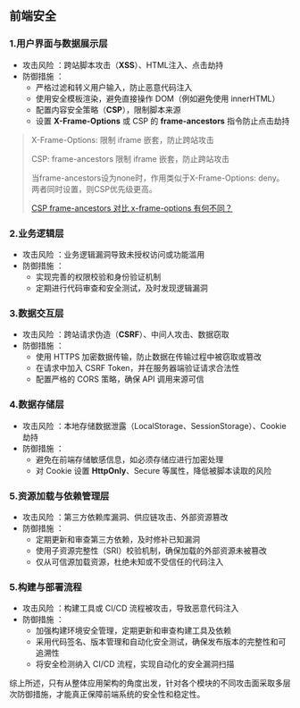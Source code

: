 ## 前端安全

### 1.用户界面与数据展示层
+ 攻击风险 ：跨站脚本攻击（**XSS**）、HTML注入、点击劫持
+ 防御措施 ：
  - 严格过滤和转义用户输入，防止恶意代码注入
  - 使用安全模板渲染，避免直接操作 DOM（例如避免使用 innerHTML）
  - 配置内容安全策略（**CSP**），限制脚本来源
  - 设置 **X-Frame-Options** 或 CSP 的 **frame-ancestors** 指令防止点击劫持

> X-Frame-Options: 限制 iframe 嵌套，防止跨站攻击
> 
> CSP: frame-ancestors 限制 iframe 嵌套，防止跨站攻击
> 
> 当frame-ancestors设为none时，作用类似于X-Frame-Options: deny。 
> 两者同时设置，则CSP优先级更高。
> 
> [CSP frame-ancestors 对比 x-frame-options 有何不同？](https://juejin.cn/post/6844904136090058766)

### 2.业务逻辑层
+ 攻击风险 ：业务逻辑漏洞导致未授权访问或功能滥用
+ 防御措施 ：
  - 实现完善的权限校验和身份验证机制
  - 定期进行代码审查和安全测试，及时发现逻辑漏洞

### 3.数据交互层
+ 攻击风险 ：跨站请求伪造（**CSRF**）、中间人攻击、数据窃取
+ 防御措施 ：
  - 使用 HTTPS 加密数据传输，防止数据在传输过程中被窃取或篡改
  - 在请求中加入 CSRF Token，并在服务器端验证请求合法性
  - 配置严格的 CORS 策略，确保 API 调用来源可信

### 4.数据存储层
+ 攻击风险 ：本地存储数据泄露（LocalStorage、SessionStorage）、Cookie 劫持
+ 防御措施 ：
  - 避免在前端存储敏感信息，如必须存储应进行加密处理
  - 对 Cookie 设置 **HttpOnly**、Secure 等属性，降低被脚本读取的风险 

### 5.资源加载与依赖管理层
+ 攻击风险 ：第三方依赖库漏洞、供应链攻击、外部资源篡改
+ 防御措施 ：
  - 定期更新和审查第三方依赖，及时修补已知漏洞
  - 使用子资源完整性（SRI）校验机制，确保加载的外部资源未被篡改
  - 仅从可信源加载资源，杜绝未知或不受信任的代码注入

### 5.构建与部署流程
+ 攻击风险 ：构建工具或 CI/CD 流程被攻击，导致恶意代码注入
+ 防御措施 ：
  - 加强构建环境安全管理，定期更新和审查构建工具及依赖
  - 采用代码签名、版本管理和自动化安全测试，确保发布版本的完整性和可追溯性
  - 将安全检测纳入 CI/CD 流程，实现自动化的安全漏洞扫描

综上所述，只有从整体应用架构的角度出发，针对各个模块的不同攻击面采取多层次防御措施，才能真正保障前端系统的安全性和稳定性。
